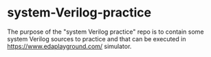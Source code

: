 # system-Verilog-practice
The purpose of the "system Verilog practice" repo is to contain some system Verilog sources to practice and that can be executed in https://www.edaplayground.com/ simulator. 

